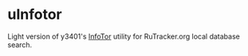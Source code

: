 # uInfotor

Light version of y3401's [InfoTor](https://github.com/y3401/InfoTor) utility for RuTracker.org local database search.
